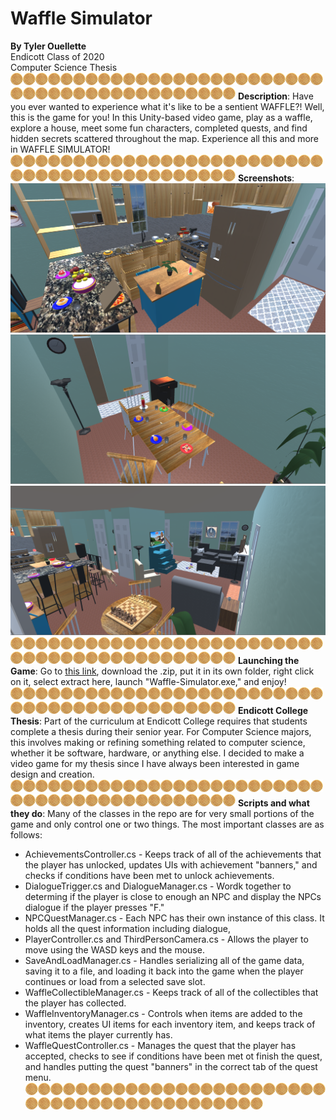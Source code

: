 # Waffle Simulator
**By Tyler Ouellette**<br/>
Endicott Class of 2020<br/>
Computer Science Thesis<br/>
![Waffle](smallwaffle.png)![Waffle](smallwaffle.png)![Waffle](smallwaffle.png)![Waffle](smallwaffle.png)![Waffle](smallwaffle.png)![Waffle](smallwaffle.png)![Waffle](smallwaffle.png)![Waffle](smallwaffle.png)![Waffle](smallwaffle.png)![Waffle](smallwaffle.png)![Waffle](smallwaffle.png)![Waffle](smallwaffle.png)![Waffle](smallwaffle.png)![Waffle](smallwaffle.png)![Waffle](smallwaffle.png)![Waffle](smallwaffle.png)![Waffle](smallwaffle.png)![Waffle](smallwaffle.png)![Waffle](smallwaffle.png)![Waffle](smallwaffle.png)![Waffle](smallwaffle.png)![Waffle](smallwaffle.png)![Waffle](smallwaffle.png)![Waffle](smallwaffle.png)![Waffle](smallwaffle.png)![Waffle](smallwaffle.png)![Waffle](smallwaffle.png)![Waffle](smallwaffle.png)![Waffle](smallwaffle.png)![Waffle](smallwaffle.png)![Waffle](smallwaffle.png)![Waffle](smallwaffle.png)![Waffle](smallwaffle.png)![Waffle](smallwaffle.png)![Waffle](smallwaffle.png)![Waffle](smallwaffle.png)![Waffle](smallwaffle.png)![Waffle](smallwaffle.png)![Waffle](smallwaffle.png)![Waffle](smallwaffle.png)![Waffle](smallwaffle.png)![Waffle](smallwaffle.png)![Waffle](smallwaffle.png)
**Description**: Have you ever wanted to experience what it's like to be a sentient WAFFLE?! Well, this is the game for you! In this Unity-based video game, play as a waffle, explore a house, meet some fun characters, completed quests, and find hidden secrets scattered throughout the map. Experience all this and more in WAFFLE SIMULATOR!<br/>
![Waffle](smallwaffle.png)![Waffle](smallwaffle.png)![Waffle](smallwaffle.png)![Waffle](smallwaffle.png)![Waffle](smallwaffle.png)![Waffle](smallwaffle.png)![Waffle](smallwaffle.png)![Waffle](smallwaffle.png)![Waffle](smallwaffle.png)![Waffle](smallwaffle.png)![Waffle](smallwaffle.png)![Waffle](smallwaffle.png)![Waffle](smallwaffle.png)![Waffle](smallwaffle.png)![Waffle](smallwaffle.png)![Waffle](smallwaffle.png)![Waffle](smallwaffle.png)![Waffle](smallwaffle.png)![Waffle](smallwaffle.png)![Waffle](smallwaffle.png)![Waffle](smallwaffle.png)![Waffle](smallwaffle.png)![Waffle](smallwaffle.png)![Waffle](smallwaffle.png)![Waffle](smallwaffle.png)![Waffle](smallwaffle.png)![Waffle](smallwaffle.png)![Waffle](smallwaffle.png)![Waffle](smallwaffle.png)![Waffle](smallwaffle.png)![Waffle](smallwaffle.png)![Waffle](smallwaffle.png)![Waffle](smallwaffle.png)![Waffle](smallwaffle.png)![Waffle](smallwaffle.png)![Waffle](smallwaffle.png)![Waffle](smallwaffle.png)![Waffle](smallwaffle.png)![Waffle](smallwaffle.png)![Waffle](smallwaffle.png)![Waffle](smallwaffle.png)![Waffle](smallwaffle.png)![Waffle](smallwaffle.png)
**Screenshots**: ![Kitchen](kitchen.PNG)<br/>![Dining Room](diningRoom.PNG)<br/>![Living Room](livingRoom.PNG)<br/>
![Waffle](smallwaffle.png)![Waffle](smallwaffle.png)![Waffle](smallwaffle.png)![Waffle](smallwaffle.png)![Waffle](smallwaffle.png)![Waffle](smallwaffle.png)![Waffle](smallwaffle.png)![Waffle](smallwaffle.png)![Waffle](smallwaffle.png)![Waffle](smallwaffle.png)![Waffle](smallwaffle.png)![Waffle](smallwaffle.png)![Waffle](smallwaffle.png)![Waffle](smallwaffle.png)![Waffle](smallwaffle.png)![Waffle](smallwaffle.png)![Waffle](smallwaffle.png)![Waffle](smallwaffle.png)![Waffle](smallwaffle.png)![Waffle](smallwaffle.png)![Waffle](smallwaffle.png)![Waffle](smallwaffle.png)![Waffle](smallwaffle.png)![Waffle](smallwaffle.png)![Waffle](smallwaffle.png)![Waffle](smallwaffle.png)![Waffle](smallwaffle.png)![Waffle](smallwaffle.png)![Waffle](smallwaffle.png)![Waffle](smallwaffle.png)![Waffle](smallwaffle.png)![Waffle](smallwaffle.png)![Waffle](smallwaffle.png)![Waffle](smallwaffle.png)![Waffle](smallwaffle.png)![Waffle](smallwaffle.png)![Waffle](smallwaffle.png)![Waffle](smallwaffle.png)![Waffle](smallwaffle.png)![Waffle](smallwaffle.png)![Waffle](smallwaffle.png)![Waffle](smallwaffle.png)![Waffle](smallwaffle.png)
**Launching the Game**: Go to [this link]( https://drive.google.com/file/d/1Wcda994nEiJKNDzfpcs1_5eAI3PIETNl/view?usp=sharing), download the .zip, put it in its own folder, right click on it, select extract here, launch "Waffle-Simulator.exe," and enjoy!<br/>
![Waffle](smallwaffle.png)![Waffle](smallwaffle.png)![Waffle](smallwaffle.png)![Waffle](smallwaffle.png)![Waffle](smallwaffle.png)![Waffle](smallwaffle.png)![Waffle](smallwaffle.png)![Waffle](smallwaffle.png)![Waffle](smallwaffle.png)![Waffle](smallwaffle.png)![Waffle](smallwaffle.png)![Waffle](smallwaffle.png)![Waffle](smallwaffle.png)![Waffle](smallwaffle.png)![Waffle](smallwaffle.png)![Waffle](smallwaffle.png)![Waffle](smallwaffle.png)![Waffle](smallwaffle.png)![Waffle](smallwaffle.png)![Waffle](smallwaffle.png)![Waffle](smallwaffle.png)![Waffle](smallwaffle.png)![Waffle](smallwaffle.png)![Waffle](smallwaffle.png)![Waffle](smallwaffle.png)![Waffle](smallwaffle.png)![Waffle](smallwaffle.png)![Waffle](smallwaffle.png)![Waffle](smallwaffle.png)![Waffle](smallwaffle.png)![Waffle](smallwaffle.png)![Waffle](smallwaffle.png)![Waffle](smallwaffle.png)![Waffle](smallwaffle.png)![Waffle](smallwaffle.png)![Waffle](smallwaffle.png)![Waffle](smallwaffle.png)![Waffle](smallwaffle.png)![Waffle](smallwaffle.png)![Waffle](smallwaffle.png)![Waffle](smallwaffle.png)![Waffle](smallwaffle.png)![Waffle](smallwaffle.png)
**Endicott College Thesis**: Part of the curriculum at Endicott College requires that students complete a thesis during their senior year. For Computer Science majors, this involves making or refining something related to computer science, whether it be software, hardware, or anything else. I decided to make a video game for my thesis since I have always been interested in game design and creation.<br/>
![Waffle](smallwaffle.png)![Waffle](smallwaffle.png)![Waffle](smallwaffle.png)![Waffle](smallwaffle.png)![Waffle](smallwaffle.png)![Waffle](smallwaffle.png)![Waffle](smallwaffle.png)![Waffle](smallwaffle.png)![Waffle](smallwaffle.png)![Waffle](smallwaffle.png)![Waffle](smallwaffle.png)![Waffle](smallwaffle.png)![Waffle](smallwaffle.png)![Waffle](smallwaffle.png)![Waffle](smallwaffle.png)![Waffle](smallwaffle.png)![Waffle](smallwaffle.png)![Waffle](smallwaffle.png)![Waffle](smallwaffle.png)![Waffle](smallwaffle.png)![Waffle](smallwaffle.png)![Waffle](smallwaffle.png)![Waffle](smallwaffle.png)![Waffle](smallwaffle.png)![Waffle](smallwaffle.png)![Waffle](smallwaffle.png)![Waffle](smallwaffle.png)![Waffle](smallwaffle.png)![Waffle](smallwaffle.png)![Waffle](smallwaffle.png)![Waffle](smallwaffle.png)![Waffle](smallwaffle.png)![Waffle](smallwaffle.png)![Waffle](smallwaffle.png)![Waffle](smallwaffle.png)![Waffle](smallwaffle.png)![Waffle](smallwaffle.png)![Waffle](smallwaffle.png)![Waffle](smallwaffle.png)![Waffle](smallwaffle.png)![Waffle](smallwaffle.png)![Waffle](smallwaffle.png)![Waffle](smallwaffle.png)
**Scripts and what they do**: Many of the classes in the repo are for very small portions of the game and only control one or two things. The most important classes are as follows:
* AchievementsController.cs - Keeps track of all of the achievements that the player has unlocked, updates UIs with achievement "banners," and checks if conditions have been met to unlock achievements. 
* DialogueTrigger.cs and DialogueManager.cs - Wordk together to determing if the player is close to enough an NPC and display the NPCs dialogue if the player presses "F."
* NPCQuestManager.cs - Each NPC has their own instance of this class. It holds all the quest information including dialogue, 
* PlayerController.cs and ThirdPersonCamera.cs - Allows the player to move using the WASD keys and the mouse.
* SaveAndLoadManager.cs - Handles serializing all of the game data, saving it to a file, and loading it back into the game when the player continues or load from a selected save slot.
* WaffleCollectibleManager.cs - Keeps track of all of the collectibles that the player has collected. 
* WaffleInventoryManager.cs - Controls when items are added to the inventory, creates UI items for each inventory item, and keeps track of what items the player currently has.
* WaffleQuestController.cs - Manages the quest that the player has accepted, checks to see if conditions have been met ot finish the quest, and handles putting the quest "banners" in the correct tab of the quest menu. <br/>
![Waffle](smallwaffle.png)![Waffle](smallwaffle.png)![Waffle](smallwaffle.png)![Waffle](smallwaffle.png)![Waffle](smallwaffle.png)![Waffle](smallwaffle.png)![Waffle](smallwaffle.png)![Waffle](smallwaffle.png)![Waffle](smallwaffle.png)![Waffle](smallwaffle.png)![Waffle](smallwaffle.png)![Waffle](smallwaffle.png)![Waffle](smallwaffle.png)![Waffle](smallwaffle.png)![Waffle](smallwaffle.png)![Waffle](smallwaffle.png)![Waffle](smallwaffle.png)![Waffle](smallwaffle.png)![Waffle](smallwaffle.png)![Waffle](smallwaffle.png)![Waffle](smallwaffle.png)![Waffle](smallwaffle.png)![Waffle](smallwaffle.png)![Waffle](smallwaffle.png)![Waffle](smallwaffle.png)![Waffle](smallwaffle.png)![Waffle](smallwaffle.png)![Waffle](smallwaffle.png)![Waffle](smallwaffle.png)![Waffle](smallwaffle.png)![Waffle](smallwaffle.png)![Waffle](smallwaffle.png)![Waffle](smallwaffle.png)![Waffle](smallwaffle.png)![Waffle](smallwaffle.png)![Waffle](smallwaffle.png)![Waffle](smallwaffle.png)![Waffle](smallwaffle.png)![Waffle](smallwaffle.png)![Waffle](smallwaffle.png)![Waffle](smallwaffle.png)![Waffle](smallwaffle.png)![Waffle](smallwaffle.png)
